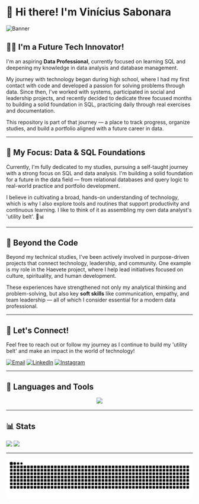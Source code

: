 # 👋 Hi there! I'm Vinícius Sabonara

![Banner](https://i.pinimg.com/originals/f3/bd/45/f3bd45f6d915b011bc29f6661a73bac9.jpg)

## 👨‍💻 I'm a Future Tech Innovator!

I'm an aspiring **Data Professional**, currently focused on learning SQL and deepening my knowledge in data analysis and database management.

My journey with technology began during high school, where I had my first contact with code and developed a passion for solving problems through data. Since then, I've worked with systems, participated in social and leadership projects, and recently decided to dedicate three focused months to building a solid foundation in SQL, practicing daily through real exercises and documentation.

This repository is part of that journey — a place to track progress, organize studies, and build a portfolio aligned with a future career in data.

---

## 🧠 My Focus: Data & SQL Foundations

Currently, I'm fully dedicated to my studies, pursuing a self-taught journey with a strong focus on SQL and data analysis. I'm building a solid foundation for a future in the data field — from relational databases and query logic to real-world practice and portfolio development.

I believe in cultivating a broad, hands-on understanding of technology, which is why I also explore tools and routines that support productivity and continuous learning. I like to think of it as assembling my own data analyst's 'utility belt'. 🧰📊

---

## 🌱 Beyond the Code

Beyond my technical studies, I've been actively involved in purpose-driven projects that connect technology, leadership, and community. One example is my role in the Haevete project, where I help lead initiatives focused on culture, spirituality, and human development.

These experiences have strengthened not only my analytical thinking and problem-solving, but also key **soft skills** like communication, empathy, and team leadership — all of which I consider essential for a modern data professional.

---

## 🌟 Let's Connect!

Feel free to reach out or follow my journey as I continue to build my 'utility belt' and make an impact in the world of technology!

[![Email](https://img.shields.io/badge/-Email-000?style=for-the-badge&logo=microsoft-outlook&logoColor=007BFF)](mailto:vinicius.santoscortez@hotmail.com)
[![LinkedIn](https://img.shields.io/badge/LinkedIn-0077B5?style=for-the-badge&logo=linkedin&logoColor=white)](https://www.linkedin.com/in/viniciussabonarasantos)
[![Instagram](https://img.shields.io/badge/-Instagram-%23E4405F?style=for-the-badge&logo=instagram&logoColor=white)](https://instagram.com/vinis.js)

---

## 🧰 Languages and Tools

<p align="center">
  <img src="https://skillicons.dev/icons?i=py,html,css,js,mysql,figma&theme=dark"/>
</p>

---

## 📊 Stats

<img height="200px" src="https://github-readme-stats.vercel.app/api?username=viniciussab0nara&theme=dark&show_icons=true&locale=en" />
<img height="200px" src="https://github-readme-stats.vercel.app/api/top-langs/?username=viniciussab0nara&theme=dark&show_icons=true" />

---

![github-snake](https://github.com/ViniciusSab0nara/ViniciusSab0nara/blob/output/github-contribution-grid-snake.svg)
